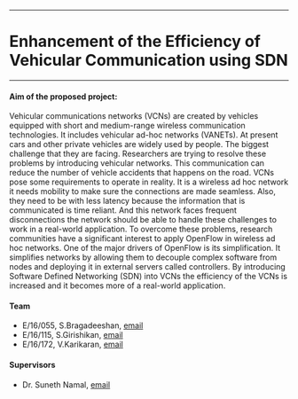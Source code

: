 ___
# Enhancement of the Efficiency of Vehicular Communication using SDN
___
#### Aim of the proposed project:
Vehicular communications networks (VCNs) are created by vehicles equipped with short and
medium-range wireless communication technologies. It includes vehicular ad-hoc networks
(VANETs). At present cars and other private vehicles are widely used by people. The biggest
challenge that they are facing. Researchers are trying to resolve these problems by introducing
vehicular networks. This communication can reduce the number of vehicle accidents that
happens on the road. VCNs pose some requirements to operate in reality. It is a wireless ad hoc
network it needs mobility to make sure the connections are made seamless. Also, they need to
be with less latency because the information that is communicated is time reliant. And this
network faces frequent disconnections the network should be able to handle these challenges
to work in a real-world application. To overcome these problems, research communities have
a significant interest to apply OpenFlow in wireless ad hoc networks. One of the major drivers
of OpenFlow is its simplification. It simplifies networks by allowing them to decouple complex
software from nodes and deploying it in external servers called controllers. By introducing
Software Defined Networking (SDN) into VCNs the efficiency of the VCNs is increased and
it becomes more of a real-world application.

#### Team

- E/16/055, S.Bragadeeshan, [email](mailto:e16055@eng.pdn.ac.lk)
- E/16/115, S.Girishikan, [email](mailto:e16115@eng.pdn.ac.lk)
- E/16/172, V.Karikaran, [email](mailto:e16172@eng.pdn.ac.lk)

#### Supervisors

- Dr. Suneth Namal, [email](mailto:namal@eng.pdn.ac.lk)
 
